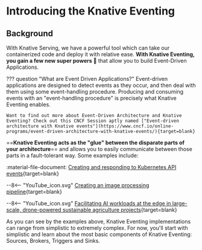 # Introducing the Knative Eventing

## Background
With Knative Serving, we have a powerful tool which can take our containerized code and deploy it with relative ease. **With Knative Eventing, you gain a few new super powers :rocket:** that allow you to build Event-Driven Applications.

??? question "What are Event Driven Applications?"
    Event-driven applications are designed to detect events as they occur, and then deal with them using some event-handling procedure. Producing and consuming events with an "event-handling procedure" is precisely what Knative Eventing enables.

    Want to find out more about Event-Driven Architecture and Knative Eventing? Check out this CNCF Session aptly named ["Event-driven architecture with Knative events"](https://www.cncf.io/online-programs/event-driven-architecture-with-knative-events/){target=blank}

==**Knative Eventing acts as the "glue" between the disparate parts of your architecture**== and allows you to easily communicate between those parts in a fault-tolerant way. Some examples include:

:material-file-document: [Creating and responding to Kubernetes API events](../../eventing/sources/apiserversource/){target=blank}

--8<-- "YouTube_icon.svg"
[Creating an image processing pipeline](https://www.youtube.com/watch?v=DrmOpjAunlQ){target=blank}

--8<-- "YouTube_icon.svg"
[Facilitating AI workloads at the edge in large-scale, drone-powered sustainable agriculture projects](https://www.youtube.com/watch?v=lVfJ5WEQ5_s){target=blank}

As you can see by the examples above, Knative Eventing implementations can range from simplistic to extremely complex. For now, you'll start with simplistic and learn about the most basic components of Knative Eventing: Sources, Brokers, Triggers and Sinks.
